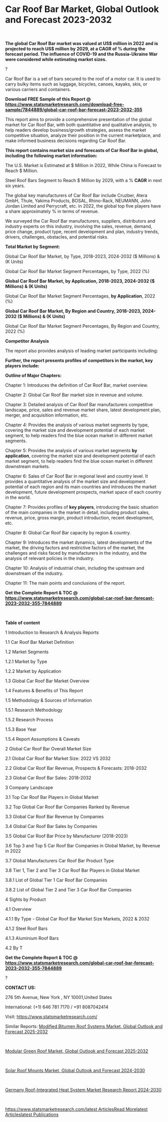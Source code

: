<h1>Car Roof Bar Market, Global Outlook and Forecast 2023-2032</h1><br/><p><strong>The global Car Roof Bar market was valued at US$ million in 2022 and is projected to reach US$ million by 2029, at a <strong>CAGR</strong> of % during the forecast period. The influence of COVID-19 and the Russia-Ukraine War were considered while estimating market sizes.</strong></p>
 
 
 
 <p>? </p>
 
 
 
 <p>Car Roof Bar is a set of bars secured to the roof of a motor car. It is used to carry bulky items such as luggage, bicycles, canoes, kayaks, skis, or various carriers and containers.</p>
 
 
 
 <p><strong>Download FREE Sample of this Report @ <a href="https://www.statsmarketresearch.com/download-free-sample/7844889/global-car-roof-bar-forecast-2023-2032-355">https://www.statsmarketresearch.com/download-free-sample/7844889/global-car-roof-bar-forecast-2023-2032-355</a></strong></p>
 
 
 
 <p>This report aims to provide a comprehensive presentation of the global market for Car Roof Bar, with both quantitative and qualitative analysis, to help readers develop business/growth strategies, assess the market competitive situation, analyze their position in the current marketplace, and make informed business decisions regarding Car Roof Bar.</p>
 
 
 
 <p><strong>This report contains market size and forecasts of Car Roof Bar in global, including the following market information:</strong></p>
 
 
 
 <p>The U.S. Market is Estimated at $ Million in 2022, While China is Forecast to Reach $ Million.</p>
 
 
 
 <p>Steel Roof Bars Segment to Reach $ Million by 2029, with a % <strong>CAGR</strong> in next six years.</p>
 
 
 
 <p>The global key manufacturers of Car Roof Bar include Cruzber, Atera GmbH, Thule, Yakima Products, BOSAL, Rhino-Rack, NEUMANN, John Jordan Limited and Perrycraft, etc. in 2022, the global top five players have a share approximately % in terms of revenue.</p>
 
 
 
 <p>We surveyed the Car Roof Bar manufacturers, suppliers, distributors and industry experts on this industry, involving the sales, revenue, demand, price change, product type, recent development and plan, industry trends, drivers, challenges, obstacles, and potential risks.</p>
 
 
 
 <p><strong>Total Market by Segment:</strong></p>
 
 
 
 <p>Global Car Roof Bar Market, by Type, 2018-2023, 2024-2032 ($ Millions) & (K Units)</p>
 
 
 
 <p>Global Car Roof Bar Market Segment Percentages, by Type, 2022 (%)</p>
 
 
 
 <p><strong>Global Car Roof Bar Market, <strong>by Application</strong>, 2018-2023, 2024-2032 ($ Millions) & (K Units)</strong></p>
 
 
 
 <p>Global Car Roof Bar Market Segment Percentages, <strong>by Application</strong>, 2022 (%)</p>
 
 
 
 <p><strong>Global Car Roof Bar Market, By Region and Country, 2018-2023, 2024-2032 ($ Millions) & (K Units)</strong></p>
 
 
 
 <p>Global Car Roof Bar Market Segment Percentages, By Region and Country, 2022 (%)</p>
 
 
 
 <p><strong>Competitor Analysis</strong></p>
 
 
 
 <p>The report also provides analysis of leading market participants including:</p>
 
 
 
 <p><strong>Further, the report presents profiles of competitors in the market, <strong>key players</strong> include:</strong></p>
 
 
 
 <p><strong>Outline of Major Chapters:</strong></p>
 
 
 
 <p>Chapter 1: Introduces the definition of Car Roof Bar, market overview.</p>
 
 
 
 <p>Chapter 2: Global Car Roof Bar market size in revenue and volume.</p>
 
 
 
 <p>Chapter 3: Detailed analysis of Car Roof Bar manufacturers competitive landscape, price, sales and revenue market share, latest development plan, merger, and acquisition information, etc.</p>
 
 
 
 <p>Chapter 4: Provides the analysis of various market segments by type, covering the market size and development potential of each market segment, to help readers find the blue ocean market in different market segments.</p>
 
 
 
 <p>Chapter 5: Provides the analysis of various market segments <strong>by application</strong>, covering the market size and development potential of each market segment, to help readers find the blue ocean market in different downstream markets.</p>
 
 
 
 <p>Chapter 6: Sales of Car Roof Bar in regional level and country level. It provides a quantitative analysis of the market size and development potential of each region and its main countries and introduces the market development, future development prospects, market space of each country in the world.</p>
 
 
 
 <p>Chapter 7: Provides profiles of <strong>key players</strong>, introducing the basic situation of the main companies in the market in detail, including product sales, revenue, price, gross margin, product introduction, recent development, etc.</p>
 
 
 
 <p>Chapter 8: Global Car Roof Bar capacity by region & country.</p>
 
 
 
 <p>Chapter 9: Introduces the market dynamics, latest developments of the market, the driving factors and restrictive factors of the market, the challenges and risks faced by manufacturers in the industry, and the analysis of relevant policies in the industry.</p>
 
 
 
 <p>Chapter 10: Analysis of industrial chain, including the upstream and downstream of the industry.</p>
 
 
 
 <p>Chapter 11: The main points and conclusions of the report.</p>
 
 
 
 <div><b>Get the Complete Report & TOC @ <a href="https://www.statsmarketresearch.com/global-car-roof-bar-forecast-2023-2032-355-7844889">https://www.statsmarketresearch.com/global-car-roof-bar-forecast-2023-2032-355-7844889</a></b></div>
 
 
 
 <p><br />
 
 <b>Table of content</b></p>
 
 
 
 <p>1 Introduction to Research & Analysis Reports<br />
 
 1.1 Car Roof Bar Market Definition<br />
 
 1.2 Market Segments<br />
 
 1.2.1 Market by Type<br />
 
 1.2.2 Market by Application<br />
 
 1.3 Global Car Roof Bar Market Overview<br />
 
 1.4 Features & Benefits of This Report<br />
 
 1.5 Methodology & Sources of Information<br />
 
 1.5.1 Research Methodology<br />
 
 1.5.2 Research Process<br />
 
 1.5.3 Base Year<br />
 
 1.5.4 Report Assumptions & Caveats<br />
 
 2 Global Car Roof Bar Overall Market Size<br />
 
 2.1 Global Car Roof Bar Market Size: 2022 VS 2032<br />
 
 2.2 Global Car Roof Bar Revenue, Prospects & Forecasts: 2018-2032<br />
 
 2.3 Global Car Roof Bar Sales: 2018-2032<br />
 
 3 Company Landscape<br />
 
 3.1 Top Car Roof Bar Players in Global Market<br />
 
 3.2 Top Global Car Roof Bar Companies Ranked by Revenue<br />
 
 3.3 Global Car Roof Bar Revenue by Companies<br />
 
 3.4 Global Car Roof Bar Sales by Companies<br />
 
 3.5 Global Car Roof Bar Price by Manufacturer (2018-2023)<br />
 
 3.6 Top 3 and Top 5 Car Roof Bar Companies in Global Market, by Revenue in 2022<br />
 
 3.7 Global Manufacturers Car Roof Bar Product Type<br />
 
 3.8 Tier 1, Tier 2 and Tier 3 Car Roof Bar Players in Global Market<br />
 
 3.8.1 List of Global Tier 1 Car Roof Bar Companies<br />
 
 3.8.2 List of Global Tier 2 and Tier 3 Car Roof Bar Companies<br />
 
 4 Sights by Product<br />
 
 4.1 Overview<br />
 
 4.1.1 By Type - Global Car Roof Bar Market Size Markets, 2022 & 2032<br />
 
 4.1.2 Steel Roof Bars<br />
 
 4.1.3 Aluminium Roof Bars<br />
 
 4.2 By T</p>
 
 
 
 <div><b>Get the Complete Report & TOC @ <a href="https://www.statsmarketresearch.com/global-car-roof-bar-forecast-2023-2032-355-7844889">https://www.statsmarketresearch.com/global-car-roof-bar-forecast-2023-2032-355-7844889</a></b></div>
 
 
 
 <p>? </p>
 
 
 
 <p><b>CONTACT US:</b><br />
 
 276 5th Avenue, New York , NY 10001,United States<br />
 
 International: (+1) 646 781 7170 / +91 8087042414<br />
 
 Visit: <a href="https://www.statsmarketresearch.com/">https://www.statsmarketresearch.com/</a><br />
 
 Similar Reports: <a href="https://www.statsmarketresearch.com/global-car-roof-bar-forecast-2023-2032-355-7844889">Modified Bitumen Roof Systems Market, Global Outlook and Forecast 2025-2032 </a><br />
 
 <br />
 
 <a href="https://www.statsmarketresearch.com/global-car-roof-bar-forecast-2023-2032-355-7844889">Modular Green Roof Market, Global Outlook and Forecast 2025-2032 </a><br />
 
 <br />
 
 <a href="https://www.statsmarketresearch.com/global-car-roof-bar-forecast-2023-2032-355-7844889">Solar Roof Mounts Market, Global Outlook and Forecast 2024-2030</a><br />
 
 <br />
 
 <a href="https://www.statsmarketresearch.com/global-car-roof-bar-forecast-2023-2032-355-7844889">Germany Roof-Integrated Heat System Market Research Report 2024-2030</a><br />
 
 <br />
 
 <a href="https://gyeongbokgung.com">https://www.statsmarketresearch.com/</a><a href="https://hallyeomaritime.com">latest Articles</a><a href="https://jingwansa.com">Read More</a><a href="https://nguoiviet.jp/">latest Articles</a><a href="https://www.intelmarketresearch.com/">latest Publications</a></p>